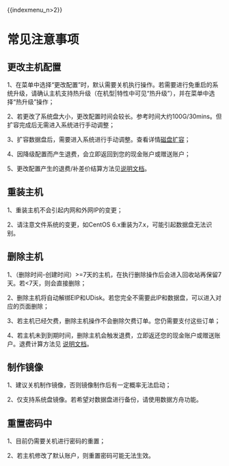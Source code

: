 {{indexmenu_n>2}}

# 常见注意事项

## 更改主机配置

1、在菜单中选择“更改配置”时，默认需要关机执行操作。若需要进行免重启的系统升级，请确认主机支持热升级（在机型|特性中可见“热升级”），并在菜单中选择“热升级”操作；

2、若更改了系统盘大小，更改配置时间会较长。参考时间大约100G/30mins。但扩容完成后无需进入系统进行手动调整；

3、扩容数据盘后，需要进入系统进行手动调整。查看详情[磁盘扩容](/compute/uhost/guide/disk#磁盘扩容)；

4、因降级配置而产生退费，会立即返回到您的现金账户或赠送账户；

5、更改配置产生的退费/补差价结算方法见[说明文档](/compute/uhost/buy/configuration)。

## 重装主机

1、重装主机不会引起内网和外网IP的变更；

2、请注意文件系统的变更，如CentOS 6.x重装为7.x，可能引起数据盘无法识别。

## 删除主机

1、（删除时间-创建时间）>=7天的主机，在执行删除操作后会进入回收站再保留7天。若<7天，则会直接删除；

2、删除主机将自动解绑EIP和UDisk。若您完全不需要此IP和数据盘，可以进入对应的页面删除；

3、若主机已经欠费，删除主机操作不会删除欠费订单。您仍需要支付这些订单；

4、若主机未到到期时间，删除主机会触发退费，立即返还您的现金账户或赠送账户。退费计算方法见
    [说明文档](/compute/uhost/buy/configuration)。

## 制作镜像

1、建议关机制作镜像，否则镜像制作后有一定概率无法启动；

2、仅支持系统盘镜像。若希望对数据盘进行备份，请使用数据方舟功能。

## 重置密码中

1、目前仍需要关机进行密码的重置；

2、若主机修改了默认账户，则重置密码可能无法生效。
